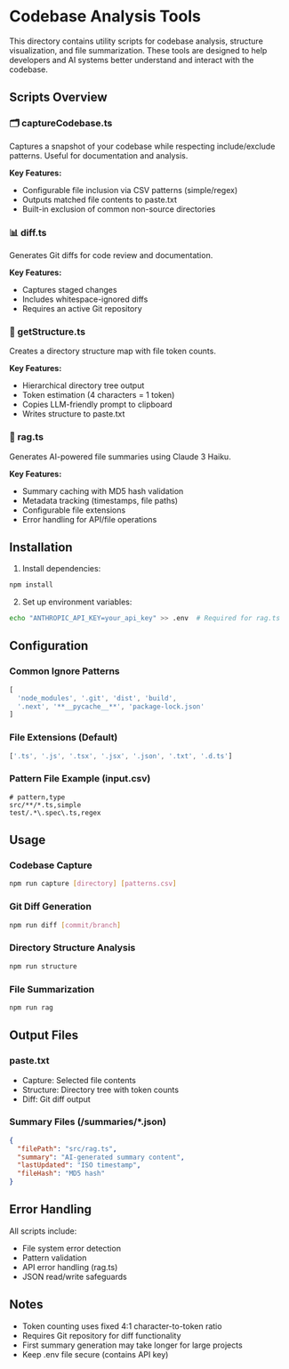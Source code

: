 # Codebase Analysis Tools

This directory contains utility scripts for codebase analysis, structure visualization, and file summarization. These tools are designed to help developers and AI systems better understand and interact with the codebase.

## Scripts Overview

### 🗂️ captureCodebase.ts

Captures a snapshot of your codebase while respecting include/exclude patterns. Useful for documentation and analysis.

**Key Features:**
- Configurable file inclusion via CSV patterns (simple/regex)
- Outputs matched file contents to paste.txt
- Built-in exclusion of common non-source directories

### 📊 diff.ts

Generates Git diffs for code review and documentation.

**Key Features:**
- Captures staged changes
- Includes whitespace-ignored diffs
- Requires an active Git repository

### 🌳 getStructure.ts

Creates a directory structure map with file token counts.

**Key Features:**
- Hierarchical directory tree output
- Token estimation (4 characters = 1 token)
- Copies LLM-friendly prompt to clipboard
- Writes structure to paste.txt

### 📝 rag.ts

Generates AI-powered file summaries using Claude 3 Haiku.

**Key Features:**
- Summary caching with MD5 hash validation
- Metadata tracking (timestamps, file paths)
- Configurable file extensions
- Error handling for API/file operations

## Installation

1. Install dependencies:
```bash
npm install
```

2. Set up environment variables:
```bash
echo "ANTHROPIC_API_KEY=your_api_key" >> .env  # Required for rag.ts
```

## Configuration

### Common Ignore Patterns

```typescript
[
  'node_modules', '.git', 'dist', 'build',
  '.next', '**__pycache__**', 'package-lock.json'
]
```

### File Extensions (Default)

```typescript
['.ts', '.js', '.tsx', '.jsx', '.json', '.txt', '.d.ts']
```

### Pattern File Example (input.csv)

```csv
# pattern,type
src/**/*.ts,simple
test/.*\.spec\.ts,regex
```

## Usage

### Codebase Capture

```bash
npm run capture [directory] [patterns.csv]
```

### Git Diff Generation

```bash
npm run diff [commit/branch]
```

### Directory Structure Analysis

```bash
npm run structure
```

### File Summarization

```bash
npm run rag
```

## Output Files

### paste.txt
- Capture: Selected file contents
- Structure: Directory tree with token counts
- Diff: Git diff output

### Summary Files (/summaries/*.json)

```json
{
  "filePath": "src/rag.ts",
  "summary": "AI-generated summary content",
  "lastUpdated": "ISO timestamp",
  "fileHash": "MD5 hash"
}
```

## Error Handling

All scripts include:
- File system error detection
- Pattern validation
- API error handling (rag.ts)
- JSON read/write safeguards

## Notes

- Token counting uses fixed 4:1 character-to-token ratio
- Requires Git repository for diff functionality
- First summary generation may take longer for large projects
- Keep .env file secure (contains API key)